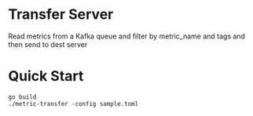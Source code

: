 # Transfer Server
Read metrics from a Kafka queue and filter by metric_name and tags and then send to dest server

# Quick Start
```
go build
./metric-transfer -config sample.toml
```
